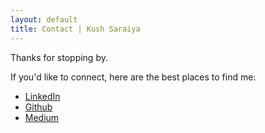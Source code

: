 ```yaml
---
layout: default
title: Contact | Kush Saraiya
---
```


Thanks for stopping by.

If you'd like to connect, here are the best places to find me:

- [LinkedIn](https://linkedin.com/in/kushsaraiya)
- [Github](https://github.com/saraiyakush)
- [Medium](https://kush-saraiya.medium.com/)
